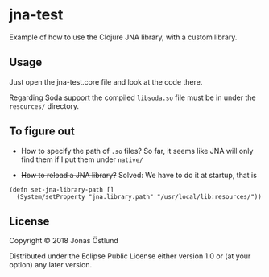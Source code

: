 # jna-test

Example of how to use the Clojure JNA library, with a custom library.

## Usage

Just open the jna-test.core file and look at the code there.

Regarding [Soda support](https://github.com/jonasseglare/soda-cpp) the compiled ```libsoda.so``` file must be in under the ```resources/``` directory.

## To figure out

  * How to specify the path of ```.so``` files? So far, it seems like JNA will only find them if I put them under ```native/```

  * ~~How to reload a JNA library?~~ Solved: We have to do it at startup, that is 
```
(defn set-jna-library-path []
  (System/setProperty "jna.library.path" "/usr/local/lib:resources/"))
```

## License

Copyright © 2018 Jonas Östlund

Distributed under the Eclipse Public License either version 1.0 or (at
your option) any later version.
